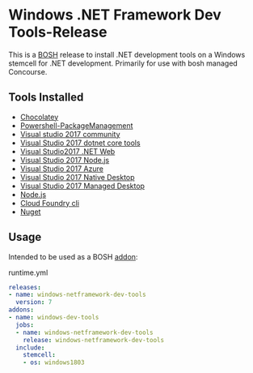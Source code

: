 # Windows .NET Framework Dev Tools-Release

This is a [BOSH](https://bosh.io) release to install .NET development tools on a Windows stemcell for .NET development. Primarily for use with bosh managed Concourse.

## Tools Installed

- [Chocolatey](https://chocolatey.org/) 
- [Powershell-PackageManagement](https://www.powershellgallery.com/packages/PackageManagement/1.1.7.2)
- [Visual studio 2017 community](https://visualstudio.microsoft.com/vs/community/)
- [Visual Studio 2017 dotnet core tools](https://docs.microsoft.com/en-us/visualstudio/install/workload-component-id-vs-community?view=vs-2017#net-core-cross-platform-development)
- [Visual Studio2017 .NET Web](https://docs.microsoft.com/en-us/visualstudio/install/workload-component-id-vs-community?view=vs-2017#aspnet-and-web-development)
- [Visual Studio 2017 Node.js](https://docs.microsoft.com/en-us/visualstudio/install/workload-component-id-vs-community?view=vs-2017#nodejs-development) 
- [Visual Studio 2017 Azure](https://docs.microsoft.com/en-us/visualstudio/install/workload-component-id-vs-community?view=vs-2017#azure-development)
- [Visual Studio 2017 Native Desktop](https://docs.microsoft.com/en-us/visualstudio/install/workload-component-id-vs-community?view=vs-2017#desktop-development-with-c)
- [Visual Studio 2017 Managed Desktop](https://docs.microsoft.com/en-us/visualstudio/install/workload-component-id-vs-community?view=vs-2017#net-desktop-development)
- [Node.js](https://chocolatey.org/packages/nodejs)
- [Cloud Foundry cli](https://docs.cloudfoundry.org/cf-cli/)
- [Nuget](https://docs.microsoft.com/en-us/nuget/tools/nuget-exe-cli-reference)

## Usage

Intended to be used as a BOSH [addon](https://bosh.io/docs/runtime-config/#update):

runtime.yml
~~~yml
releases:
- name: windows-netframework-dev-tools
  version: 7
addons:
- name: windows-dev-tools
  jobs:
  - name: windows-netframework-dev-tools
    release: windows-netframework-dev-tools
  include:
    stemcell:
    - os: windows1803
~~~